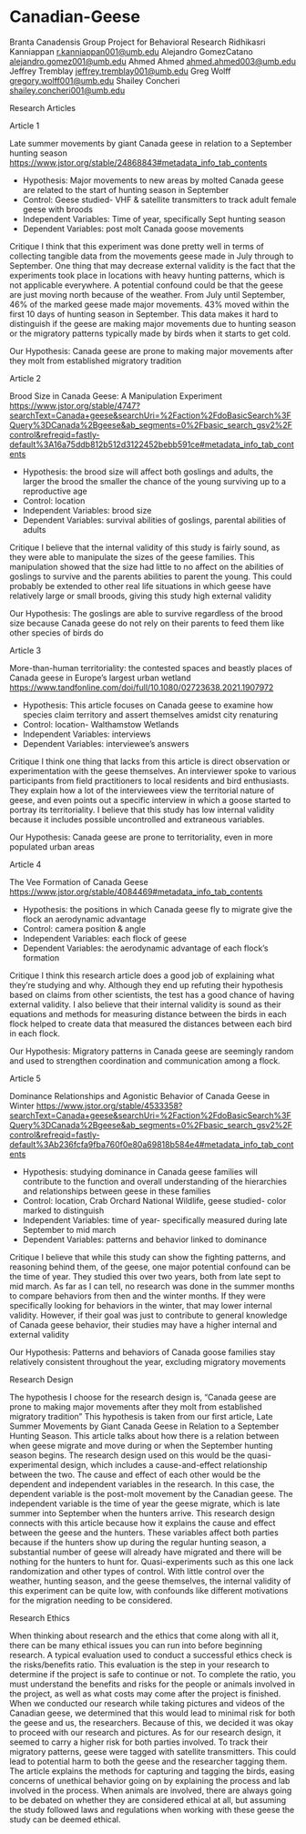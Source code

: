 # Canadian-Geese
Branta Canadensis
Group Project for Behavioral Research
Ridhikasri Kanniappan r.kanniappan001@umb.edu
Alejandro GomezCatano alejandro.gomez001@umb.edu
Ahmed Ahmed ahmed.ahmed003@umb.edu
Jeffrey Tremblay jeffrey.tremblay001@umb.edu
Greg Wolff gregory.wolff001@umb.edu
Shailey Concheri shailey.concheri001@umb.edu


Research Articles

Article 1

Late summer movements by giant Canada geese in relation to a September hunting season
https://www.jstor.org/stable/24868843#metadata_info_tab_contents 
- Hypothesis: Major movements to new areas by molted Canada geese are related to the start of hunting season in September 
- Control: Geese studied- VHF & satellite transmitters to track adult female geese with broods
- Independent Variables: Time of year, specifically Sept hunting season
- Dependent Variables: post molt Canada goose movements 

Critique
	I think that this experiment was done pretty well in terms of collecting tangible data from the movements geese made in July through to September. One thing that may decrease external validity is the fact that the experiments took place in locations with heavy hunting patterns, which is not applicable everywhere. A potential confound could be that the geese are just moving north because of the weather. From July until September, 46% of the marked geese made major movements. 43% moved within the first 10 days of hunting season in September. This data makes it hard to distinguish if the geese are making major movements due to hunting season or the migratory patterns typically made by birds when it starts to get cold.

Our Hypothesis:
	Canada geese are prone to making major movements after they molt from established migratory tradition

Article 2

Brood Size in Canada Geese: A Manipulation Experiment
https://www.jstor.org/stable/4747?searchText=Canada+geese&searchUri=%2Faction%2FdoBasicSearch%3FQuery%3DCanada%2Bgeese&ab_segments=0%2Fbasic_search_gsv2%2Fcontrol&refreqid=fastly-default%3A16a75ddb812b512d3122452bebb591ce#metadata_info_tab_contents 
- Hypothesis: the brood size will affect both goslings and adults, the larger the brood the smaller the chance of the young surviving up to a reproductive age
- Control: location
- Independent Variables: brood size
- Dependent Variables: survival abilities of goslings, parental abilities of adults

Critique
	I believe that the internal validity of this study is fairly sound, as they were able to manipulate the sizes of the geese families. This manipulation showed that the size had little to no affect on the abilities of goslings to survive and the parents abilities to parent the young. This could probably be extended to other real life situations in which geese have relatively large or small broods, giving this study high external validity

Our Hypothesis:
	The goslings are able to survive regardless of the brood size because Canada geese do not rely on their parents to feed them like other species of birds do
	
Article 3

  More-than-human territoriality: the contested spaces and beastly places of Canada geese in Europe’s largest urban wetland
https://www.tandfonline.com/doi/full/10.1080/02723638.2021.1907972 
- Hypothesis: This article focuses on Canada geese to examine how species claim territory and assert themselves amidst city renaturing 
- Control: location- Walthamstow Wetlands 
- Independent Variables: interviews
- Dependent Variables: interviewee’s answers 

Critique
	I think one thing that lacks from this article is direct observation or experimentation with the geese themselves. An interviewer spoke to various participants from field practitioners to local residents and bird enthusiasts. They explain how a lot of the interviewees view the territorial nature of geese, and even points out a specific interview in which a goose started to portray its territoriality. I believe that this study has low internal validity because it includes possible uncontrolled and extraneous variables.

Our Hypothesis:
	Canada geese are prone to territoriality, even in more populated urban areas

Article 4

The Vee Formation of Canada Geese 
https://www.jstor.org/stable/4084469#metadata_info_tab_contents 
- Hypothesis: the positions in which Canada geese fly to migrate give the flock an aerodynamic advantage
- Control: camera position & angle
- Independent Variables: each flock of geese
- Dependent Variables: the aerodynamic advantage of each flock’s formation

Critique
	I think this research article does a good job of explaining what they’re studying and why. Although they end up refuting their hypothesis based on claims from other scientists, the test has a good chance of having external validity. I also believe that their internal validity is sound as their equations and methods for measuring distance between the birds in each flock helped to create data that measured the distances between each bird in each flock.

Our Hypothesis:
	Migratory patterns in Canada geese are seemingly random and used to strengthen coordination and communication among a flock.
	
Article 5

  Dominance Relationships and Agonistic Behavior of Canada Geese in Winter
https://www.jstor.org/stable/4533358?searchText=Canada+geese&searchUri=%2Faction%2FdoBasicSearch%3FQuery%3DCanada%2Bgeese&ab_segments=0%2Fbasic_search_gsv2%2Fcontrol&refreqid=fastly-default%3Ab236fcfa9fba760f0e80a69818b584e4#metadata_info_tab_contents  
- Hypothesis: studying dominance in Canada geese families will contribute to the function and overall understanding of the hierarchies and relationships between geese in these families
- Control: location, Crab Orchard National Wildlife, geese studied- color marked to distinguish 
- Independent Variables: time of year- specifically measured during late September to mid march
- Dependent Variables: patterns and behavior linked to dominance 

Critique
	I believe that while this study can show the fighting patterns, and reasoning behind them, of the geese, one major potential confound can be the time of year. They studied this over two years, both from late sept to mid march. As far as I can tell, no research was done in the summer months to compare behaviors from then and the winter months. If they were specifically looking for behaviors in the winter, that may lower internal validity. However, if their goal was just to contribute to general knowledge of Canada geese behavior, their studies may have a higher internal and external validity

Our Hypothesis:
	Patterns and behaviors of Canada goose families stay relatively consistent throughout the year, excluding migratory movements 
	
Research Design 

The hypothesis I choose for the research design is, “Canada geese are prone to making major movements after they molt from established migratory tradition” This hypothesis is taken from our first article, Late Summer Movements by Giant Canada Geese in Relation to a September Hunting Season. This article talks about how there is a relation between when geese migrate and move during or when the September hunting season begins. The research design used on this would be the quasi-experimental design, which includes a cause-and-effect relationship between the two. The cause and effect of each other would be the dependent and independent variables in the research. In this case, the dependent variable is the post-molt movement by the Canadian geese. The independent variable is the time of year the geese migrate, which is late summer into September when the hunters arrive. This research design connects with this article because how it explains the cause and effect between the geese and the hunters. These variables affect both parties because if the hunters show up during the regular hunting season, a substantial number of geese will already have migrated and there will be nothing for the hunters to hunt for. Quasi-experiments such as this one lack randomization and other types of control. With little control over the weather, hunting season, and the geese themselves, the internal validity of this experiment can be quite low, with confounds like different motivations for the migration needing to be considered.

Research Ethics 

When thinking about research and the ethics that come along with all it, there can be many ethical issues you can run into before beginning research. A typical evaluation used to conduct a successful ethics check is the risks/benefits ratio. This evaluation is the step in your research to determine if the project is safe to continue or not. To complete the ratio, you must understand the benefits and risks for the people or animals involved in the project, as well as what costs may come after the project is finished. When we conducted our research while taking pictures and videos of the Canadian geese, we determined that this would lead to minimal risk for both the geese and us, the researchers. Because of this, we decided it was okay to proceed with our research and pictures. As for our research design, it seemed to carry a higher risk for both parties involved. To track their migratory patterns, geese were tagged with satellite transmitters. This could lead to potential harm to both the geese and the researcher tagging them. The article explains the methods for capturing and tagging the birds, easing concerns of unethical behavior going on by explaining the process and lab involved in the process. When animals are involved, there are always going to be debated on whether they are considered ethical at all, but assuming the study followed laws and regulations when working with these geese the study can be deemed ethical.


